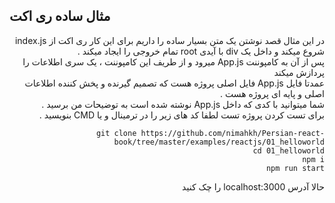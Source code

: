 ##  مثال ساده ری اکت 
<div dir="rtl" align="right">
در این مثال قصد نوشتن یک متن بسیار ساده را داریم 
برای این کار ری اکت از index.js  شروع میکند و داخل یک div  با آیدی root تمام خروجی را ایجاد میکند . 
<br/>
پس از آن به کامپوننت App.js  میرود و از طریف این کامپوننت ، یک سری اطلاعات را پردازش میکند 
<br/>
عمدتا فایل App.js  فایل اصلی پروژه هست که تصمیم گیرنده و پخش کننده اطلاعات اصلی و پایه ای پروژه هست . 
<br/>
شما میتوانید با کدی که داخل App.js  نوشته شده است به توضیحات من برسید . 
<br/>
برای تست کردن پروژه تست لطفا کد های زیر را در ترمینال و یا CMD  بنویسید . 
<br/>

```
git clone https://github.com/nimahkh/Persian-react-book/tree/master/examples/reactjs/01_helloworld
cd 01_helloworld
npm i 
npm run start

``` 

حالا آدرس ‌localhost:3000  را چک کنید

</div>